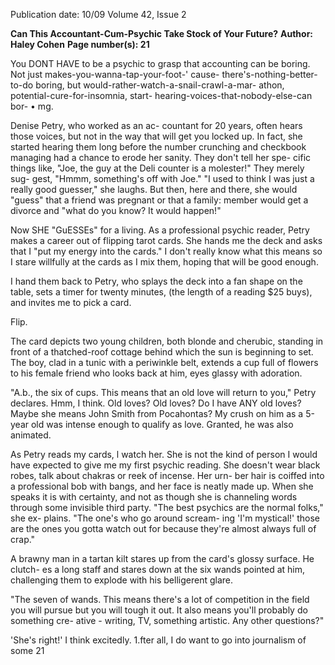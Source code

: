 Publication date: 10/09
Volume 42, Issue 2

**Can This Accountant-Cum-Psychic Take Stock of Your Future?**
**Author: Haley Cohen**
**Page number(s): 21**

You DONT HAVE to be a psychic to grasp 
that accounting can be boring. Not just 
makes-you-wanna-tap-your-foot-' cause-
there's-nothing-better-to-do boring, but 
would-rather-watch-a-snail-crawl-a-mar-
athon, potential-cure-for-insomnia, start-
hearing-voices-that-nobody-else-can bor-
• mg. 

Denise Petry, who worked as an ac-
countant for 20 years, often hears those 
voices, but not in the way that will get 
you locked up. In fact, she started hearing 
them long before the number crunching 
and checkbook managing had a chance to 
erode her sanity. They don't tell her spe-
cific things like, "Joe, the guy at the Deli 
counter is a molester!" They merely sug-
gest, "Hmmm, something's off with Joe." 
"I used to think I was just a really good 
guesser," she laughs. But then, here and 
there, she would "guess" that a friend was 
pregnant or that a family: member would 
get a divorce and "what do you know? It 
would happen!" 

Now SHE "GuESSEs" for a living. As a 
professional psychic reader, Petry makes 
a career out of flipping tarot cards. She 
hands me the deck and asks that I "put my 
energy into the cards." I don't really know 
what this means so I stare willfully at the 
cards as I mix them, hoping that will be 
good enough. 

I hand them back to Petry, who splays 
the deck into a fan shape on the table, sets 
a timer for twenty minutes, (the length of 
a reading $25 buys), and invites me to pick 
a card. 

Flip. 

The card depicts two young children, 
both blonde and cherubic, standing in 
front of a thatched-roof cottage behind 
which the sun is beginning to set. The 
boy, clad in a tunic with a periwinkle belt, 
extends a cup full of flowers to his female 
friend who looks back at him, eyes glassy 
with adoration. 

"A.b., the six of cups. This means that an 
old love will return to you," Petry declares. 
Hmm, I think. Old loves? Old loves? 
Do I have ANY old loves? Maybe she 
means John Smith from Pocahontas? My 
crush on him as a 5-year old was intense 
enough to qualify as love. Granted, he was 
also animated. 


As Petry reads my cards, l watch her. 
She is not the kind of person I would 
have expected to give me my first psychic 
reading. She doesn't wear black robes, talk 
about chakras or reek of incense. Her urn-
ber hair is coiffed into a professional bob 
with bangs, and her face is neatly made 
up. When she speaks it is with certainty, 
and not as though she is channeling words 
through some invisible third party. "The 
best psychics are the normal folks," she ex-
plains. "The one's who go around scream-
ing 'I'm mystical!' 
those are the ones 
you gotta watch out for because they're 
almost always full of crap." 


A brawny man in a tartan kilt stares up 
from the card's glossy surface. He clutch-
es a long staff and stares down at the six 
wands pointed at him, challenging them 
to explode with his belligerent glare. 

"The seven of wands. This means there's 
a lot of competition in the field you will 
pursue but you will tough it out. It also 
means you'll probably do something cre-
ative -
writing, TV, something artistic. 
Any other questions?" 

'She's right!' I think excitedly. 1\.fter all, 
I do want to go into journalism of some 
21